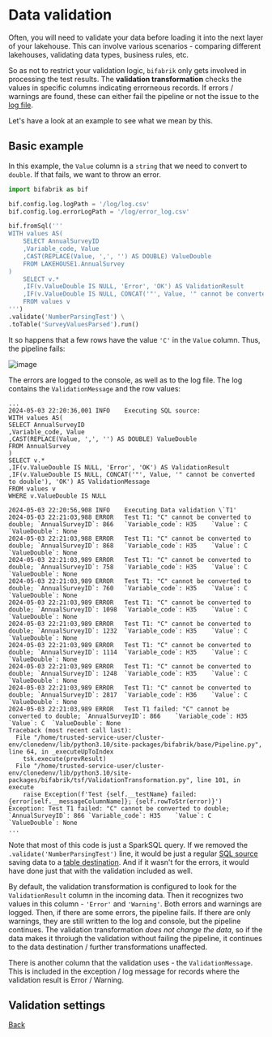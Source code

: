 # Data validation

Often, you will need to validate your data before loading it into the next layer of your lakehouse. This can involve various scenarios - comparing different lakehouses, validating data types, business rules, etc.

So as not to restrict your validation logic, `bifabrik` only gets involved in processing the test results. The __validation transformation__ checks the values in specific columns indicating errorneous records. If errors / warnings are found, these can either fail the pipeline or not the issue to the [log file](util_log.md).

Let's have a look at an example to see what we mean by this.

## Basic example

In this example, the `Value` column is a `string` that we need to convert to `double`. If that fails, we want to throw an error.

```python
import bifabrik as bif

bif.config.log.logPath = '/log/log.csv'
bif.config.log.errorLogPath = '/log/error_log.csv'

bif.fromSql('''
WITH values AS(
    SELECT AnnualSurveyID
    ,Variable_code, Value
    ,CAST(REPLACE(Value, ',', '') AS DOUBLE) ValueDouble 
    FROM LAKEHOUSE1.AnnualSurvey
)
    SELECT v.*
    ,IF(v.ValueDouble IS NULL, 'Error', 'OK') AS ValidationResult
    ,IF(v.ValueDouble IS NULL, CONCAT('"', Value, '" cannot be converted to double'), 'OK') AS ValidationMessage
    FROM values v
''')
.validate('NumberParsingTest') \
.toTable('SurveyValuesParsed').run()
```
It so happens that a few rows have the value `'C'` in the `Value` column. Thus, the pipeline fails:

![image](https://github.com/rjankovic/bifabrik/assets/2221666/51683a94-9978-487e-a3a0-1bb621add4f7)

The errors are logged to the console, as well as to the log file. The log contains the `ValidationMessage` and the row values:

```
...
2024-05-03 22:20:36,001	INFO	Executing SQL source: 
WITH values AS(
SELECT AnnualSurveyID
,Variable_code, Value
,CAST(REPLACE(Value, ',', '') AS DOUBLE) ValueDouble 
FROM AnnualSurvey
)
SELECT v.*
,IF(v.ValueDouble IS NULL, 'Error', 'OK') AS ValidationResult
,IF(v.ValueDouble IS NULL, CONCAT('"', Value, '" cannot be converted to double'), 'OK') AS ValidationMessage
FROM values v
WHERE v.ValueDouble IS NULL

2024-05-03 22:20:56,908	INFO	Executing Data validation \`T1'
2024-05-03 22:21:03,988	ERROR	Test T1: "C" cannot be converted to double; `AnnualSurveyID`: 866	`Variable_code`: H35	`Value`: C	`ValueDouble`: None	
2024-05-03 22:21:03,988	ERROR	Test T1: "C" cannot be converted to double; `AnnualSurveyID`: 868	`Variable_code`: H35	`Value`: C	`ValueDouble`: None	
2024-05-03 22:21:03,989	ERROR	Test T1: "C" cannot be converted to double; `AnnualSurveyID`: 758	`Variable_code`: H35	`Value`: C	`ValueDouble`: None	
2024-05-03 22:21:03,989	ERROR	Test T1: "C" cannot be converted to double; `AnnualSurveyID`: 760	`Variable_code`: H35	`Value`: C	`ValueDouble`: None	
2024-05-03 22:21:03,989	ERROR	Test T1: "C" cannot be converted to double; `AnnualSurveyID`: 1098	`Variable_code`: H35	`Value`: C	`ValueDouble`: None	
2024-05-03 22:21:03,989	ERROR	Test T1: "C" cannot be converted to double; `AnnualSurveyID`: 1232	`Variable_code`: H35	`Value`: C	`ValueDouble`: None	
2024-05-03 22:21:03,989	ERROR	Test T1: "C" cannot be converted to double; `AnnualSurveyID`: 1114	`Variable_code`: H35	`Value`: C	`ValueDouble`: None	
2024-05-03 22:21:03,989	ERROR	Test T1: "C" cannot be converted to double; `AnnualSurveyID`: 1248	`Variable_code`: H35	`Value`: C	`ValueDouble`: None	
2024-05-03 22:21:03,989	ERROR	Test T1: "C" cannot be converted to double; `AnnualSurveyID`: 2817	`Variable_code`: H36	`Value`: C	`ValueDouble`: None	
2024-05-03 22:21:03,989	ERROR	Test T1 failed: "C" cannot be converted to double; `AnnualSurveyID`: 866	`Variable_code`: H35	`Value`: C	`ValueDouble`: None	
Traceback (most recent call last):
  File "/home/trusted-service-user/cluster-env/clonedenv/lib/python3.10/site-packages/bifabrik/base/Pipeline.py", line 64, in _executeUpToIndex
    tsk.execute(prevResult)
  File "/home/trusted-service-user/cluster-env/clonedenv/lib/python3.10/site-packages/bifabrik/tsf/ValidationTransformation.py", line 101, in execute
    raise Exception(f'Test {self.__testName} failed: {error[self.__messageColumnName]}; {self.rowToStr(error)}')
Exception: Test T1 failed: "C" cannot be converted to double; `AnnualSurveyID`: 866	`Variable_code`: H35	`Value`: C	`ValueDouble`: None
...
```


Note that most of this code is just a SparkSQL query. If we removed the `.validate('NumberParsingTest')` line, it would be just a regular [SQL source](src_sql.md) saving data to a [table destination](dst_table.md). And if it wasn't for the errors, it would have done just that with the validation included as well.

By default, the validation transformation is configured to look for the `ValidationResult` column in the incoming data. Then it recognizes two values in this column - `'Error'` and `'Warning'`. Both errors and warnings are logged. Then, if there are some errors, the pipeline fails. If there are only warnings, they are still written to the log and console, but the pipeline continues. The validation transformation *does not change the data*, so if the data makes it throiugh the validation without failing the pipeline, it continues to the data destination / further transformations unaffected.

There is another column that the validation uses - the `ValidationMessage`. This is included in the exception / log message for records where the validation result is Error / Warning.

## Validation settings

[Back](../index.md)
